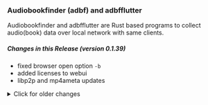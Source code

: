 ### Audiobookfinder (adbf) and adbfflutter

Audiobookfinder and adbfflutter are Rust based programs to collect audio(book) data over local
network with same clients.

##### Changes in this Release (version 0.1.39)
* fixed browser open option `-b`
* added licenses to webui
* libp2p and mp4ameta updates

<details>
  <summary>Click for older changes</summary>

    * v0.1.38
        - added license tab and more documentation text to app
    * v0.1.37
        - app has a busy indicator when searching files
    * v0.1.36
        - added sending out of audio files found also from android app
        - deployment with .deb
    * v0.1.35
        - no real changes, only library updates, and testing this release notes
    * v0.1.33:
        - fixed and beautified CI process
</details>        
